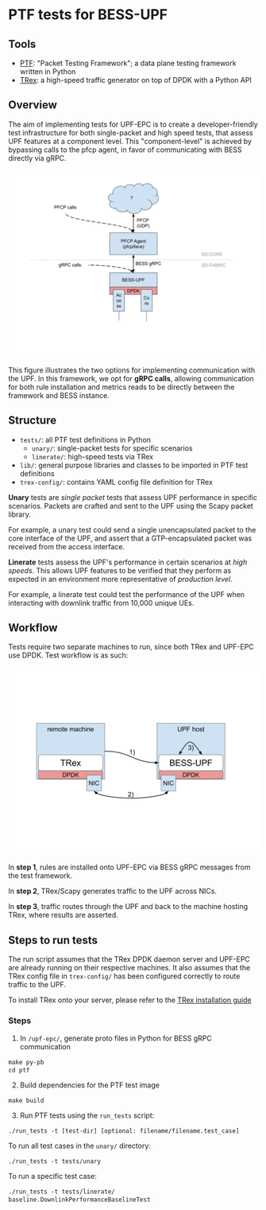 # PTF tests for BESS-UPF

## Tools
* [PTF](https://github.com/p4lang/PTF): "Packet Testing Framework"; a
data plane testing framework written in Python
* [TRex](https://github.com/cisco-system-traffic-generator/trex-core): a
high-speed traffic generator on top of DPDK with a Python API

## Overview

The aim of implementing tests for UPF-EPC is to create a
developer-friendly test infrastructure for both single-packet and high
speed tests, that assess UPF features at a component level. This
"component-level" is achieved by bypassing calls to the pfcp agent, in
favor of communicating with BESS directly via gRPC.

![Routes](docs/upf-access.svg)

This figure illustrates the two options for implementing communication
with the UPF. In this framework, we opt for **gRPC calls**, allowing
communication for both rule installation and metrics reads to be
directly between the framework and BESS instance.

## Structure
* `tests/`: all PTF test definitions in Python
    * `unary/`: single-packet tests for specific scenarios
    * `linerate/`: high-speed tests via TRex
* `lib/`: general purpose libraries and classes to be imported
in PTF test definitions
* `trex-config/`: contains YAML config file definition for TRex 

**Unary** tests are *single packet* tests that assess UPF
performance in specific scenarios. Packets are crafted and sent to the
UPF using the Scapy packet library.

For example, a unary test could send a single unencapsulated packet to
the core interface of the UPF, and assert that a GTP-encapsulated packet
was received from the access interface.

**Linerate** tests assess the UPF's performance in certain scenarios at
*high speeds*.  This allows UPF features to be verified that they
perform as expected in an environment more representative of *production
level*.

For example, a linerate test could test the performance of the UPF when
interacting with downlink traffic from 10,000 unique UEs.



## Workflow
Tests require two separate machines to run, since both TRex and UPF-EPC
use DPDK. Test workflow is as such:

![Test](docs/test-run.svg)

In **step 1**, rules are installed onto UPF-EPC via BESS gRPC messages
from the test framework.

In **step 2**, TRex/Scapy generates traffic to the UPF across NICs.

In **step 3**, traffic routes through the UPF and back to the machine hosting TRex, where results are asserted.

## Steps to run tests
The run script assumes that the TRex DPDK daemon server and UPF-EPC are
already running on their respective machines. It also assumes that the
TRex config file in `trex-config/` has been configured correctly to
route traffic to the UPF.

To install TRex onto your server, please refer to the [TRex installation
guide](https://trex-tgn.cisco.com/trex/doc/trex_manual.html#_download_and_installation)

### Steps
1. In `/upf-epc/`, generate proto files in Python for BESS gRPC
communication
```console
make py-pb
cd ptf
```
2. Build dependencies for the PTF test image
```console
make build
```
3. Run PTF tests using the `run_tests` script:
```console
./run_tests -t [test-dir] [optional: filename/filename.test_case]
```
To run all test cases in the `unary/` directory:
```console
./run_tests -t tests/unary
```
To run a specific test case:
```console
./run_tests -t tests/linerate/ baseline.DownlinkPerformanceBaselineTest
```

